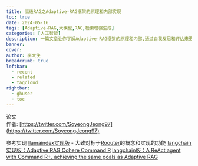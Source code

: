 ```yaml
---
title: 高级RAG之Adaptive-RAG框架的原理和内部实现
toc: true
date: 2024-05-16
tags: [Adaptive-RAG,大模型,RAG,检索增强生成]
categories: [人工智能]
description: 一篇文章让你了解Adaptive-RAG框架的原理和内部,通过自我反思和评估来更精准地检索和文本生成
banner: 
cover: 
author: 李大侠
breadcrumb: true
leftbar:
  - recent
  - related
  - tagcloud
rightbar:
  - ghuser
  - toc
---
```


[论文](https://arxiv.org/abs/2403.14403)  
作者: [https://twitter.com/SoyeongJeong97](https://twitter.com/SoyeongJeong97)

参考实现
[llamaindex实现版](https://github.com/mistralai/cookbook/blob/main/third_party/LlamaIndex/Adaptive_RAG.ipynb)
	- 大致对标于[Roouter](https://docs.llamaindex.ai/en/stable/module_guides/querying/router/?h=router)的概念和实现的功能
[langchain实现版：Adaptive RAG Cohere Command R](https://github.com/langchain-ai/langgraph/blob/main/examples/rag/langgraph_adaptive_rag_cohere.ipynb)
[langchain版：A ReAct agent with Command R+, achieving the same goals as Adaptive RAG](https://github.com/cohere-ai/notebooks/blob/main/notebooks/react_agent_adaptive_rag_cohere.ipynb)